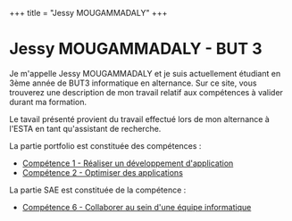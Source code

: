 +++
title = "Jessy MOUGAMMADALY"
+++

# Jessy MOUGAMMADALY - BUT 3

Je m'appelle Jessy MOUGAMMADALY et je suis actuellement étudiant en 3ème année de BUT3 informatique en alternance.
Sur ce site, vous trouverez une description de mon travail relatif aux compétences à valider durant ma formation.

Le tavail présenté provient du travail effectué lors de mon alternance à l'ESTA en tant qu'assistant de recherche.

La partie portfolio est constituée des compétences :
- [Compétence 1 - Réaliser un développement d'application](/competence1/)
- [Compétence 2 - Optimiser des applications](/competence2/)

La partie SAE est constituée de la compétence :
- [Compétence 6 - Collaborer au sein d'une équipe informatique](/competence6/)